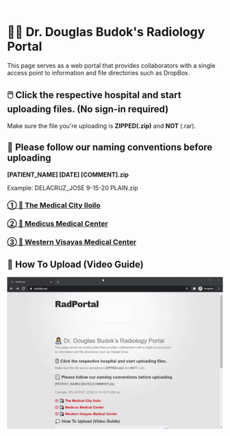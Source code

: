 ![image](placeholder.png)
# 👨‍⚕️ Dr. Douglas Budok's Radiology Portal 
This page serves as a web portal that provides collaborators with a single access point to information and file directories such as DropBox.


## 🖱️ Click the respective hospital and start uploading files. (No sign-in required)
Make sure the file you're uploading is **ZIPPED(.zip)** and **NOT** (.rar).

## 📃 Please follow our naming conventions before uploading
**[PATIENT_NAME] [DATE] [COMMENT].zip**

Example: DELACRUZ_JOSE 9-15-20 PLAIN.zip


### [① 🏥 The Medical City Iloilo ](https://www.dropbox.com/request/SdpHLAAhI0xdNePb7WKo)
### [② 🏥 Medicus Medical Center ](https://www.dropbox.com/request/oAWEwIXFIrlPuhUn62Ao)
### [③ 🏥 Western Visayas Medical Center ](https://www.dropbox.com/request/R32MiVic1zAm21GIxo4I)


## 💭 How To Upload (Video Guide)
![demo](demo.gif)
